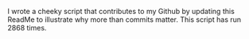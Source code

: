 I wrote a cheeky script that contributes to my Github by updating this ReadMe to illustrate why more than commits matter. This script has run 2868 times.